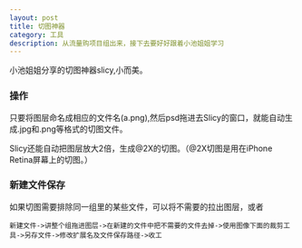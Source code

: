 ```yaml
---
layout: post
title: 切图神器
category: 工具
description: 从流量购项目组出来，接下去要好好跟着小池姐姐学习
---
```


小池姐姐分享的切图神器slicy,小而美。
### 操作
只要将图层命名成相应的文件名(a.png),然后psd拖进去Slicy的窗口，就能自动生成.jpg和.png等格式的切图文件。  

Slicy还能自动把图层放大2倍，生成@2X的切图。（@2X切图是用在iPhone Retina屏幕上的切图。）

### 新建文件保存
如果切图需要排除同一组里的某些文件，可以将不需要的拉出图层，或者

	新建文件->讲整个组拖进图层->在新建的文件中把不需要的文件去掉->使用图像下面的裁剪工具->另存文件->修改扩展名及文件保存路径->收工